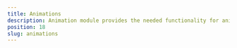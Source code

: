 ```yaml
---
title: Animations
description: Animation module provides the needed functionality for animating UI components in NativeScript. This module allows defining an animation Imperative ( creating animations via code-behind while using  `Animation` class from `ui/animation` module) and Declarative ( creating `CSS3` keyframe animations).
position: 18
slug: animations
---
```


